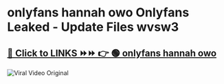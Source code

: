 
 # onlyfans hannah owo Onlyfans Leaked - Update Files wvsw3

## <h2><a href="https://clipsfans.com/onlyfans_hannah_owo&ref=git">🔗 Click to LINKS ⏩⏩ 👉 🟢 onlyfans hannah owo </a></h2>

<a href="https://clipsfans.com/onlyfans_hannah_owo&ref=git" rel="nofollow" data-target="animated-image.originalLink"><img src="https://i.ibb.co.com/xMMVF88/686577567.gif" alt="Viral Video Original" style="max-width: 100%; display: inline-block;" data-target="animated-image.originalImage"></a>

